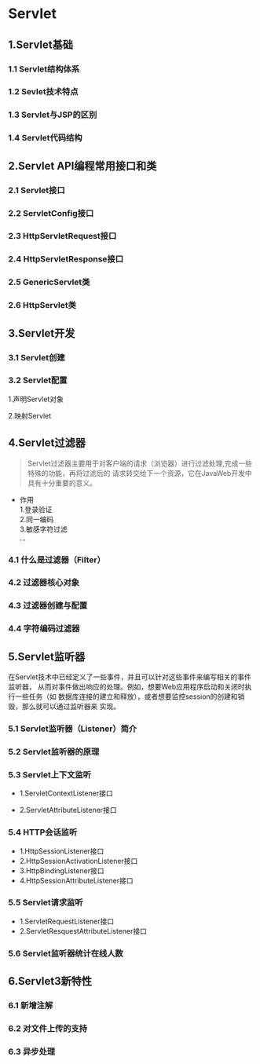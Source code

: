 # Servlet
## 1.Servlet基础
### 1.1 Servlet结构体系
### 1.2 Sevlet技术特点
### 1.3 Servlet与JSP的区别
### 1.4 Servlet代码结构


## 2.Servlet API编程常用接口和类
### 2.1 Servlet接口
### 2.2 ServletConfig接口
### 2.3 HttpServletRequest接口
### 2.4 HttpServletResponse接口
### 2.5 GenericServlet类
### 2.6 HttpServlet类

## 3.Servlet开发
### 3.1 Servlet创建
### 3.2 Servlet配置
1.声明Servlet对象

2.映射Servlet

## 4.Servlet过滤器
>Servlet过滤器主要用于对客户端的请求（浏览器）进行过滤处理,完成一些特殊的功能，再将过滤后的
请求转交给下一个资源，它在JavaWeb开发中具有十分重要的意义。

- 作用    
1.登录验证      
2.同一编码      
3.敏感字符过滤        
...


### 4.1 什么是过滤器（Filter）
### 4.2 过滤器核心对象
### 4.3 过滤器创建与配置
### 4.4 字符编码过滤器

## 5.Servlet监听器
在Servlet技术中已经定义了一些事件，并且可以针对这些事件来编写相关的事件监听器，
从而对事件做出响应的处理。例如，想要Web应用程序启动和关闭时执行一些任务（如
数据库连接的建立和释放），或者想要监控session的创建和销毁，那么就可以通过监听器来
实现。

### 5.1 Servlet监听器（Listener）简介
### 5.2 Servlet监听器的原理
### 5.3 Servlet上下文监听
- 1.ServletContextListener接口

- 2.ServletAttributeListener接口

### 5.4 HTTP会话监听
- 1.HttpSessionListener接口
- 2.HttpSessionActivationListener接口
- 3.HttpBindingListener接口
- 4.HttpSessionAttributeListener接口

### 5.5 Servlet请求监听
- 1.ServletRequestListener接口
- 2.ServletResquestAttributeListener接口

### 5.6 Servlet监听器统计在线人数

## 6.Servlet3新特性
### 6.1 新增注解
### 6.2 对文件上传的支持
### 6.3 异步处理